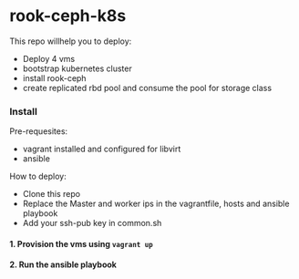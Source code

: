 # rook-ceph-k8s

This repo willhelp you to deploy:
 - Deploy 4 vms 
 - bootstrap kubernetes cluster
 - install rook-ceph
 - create replicated rbd pool and consume the pool for storage class

### Install

Pre-requesites:
- vagrant installed and configured for libvirt
- ansible

How to deploy:
- Clone this repo
- Replace the Master and worker ips in the vagrantfile, hosts and ansible playbook
- Add your ssh-pub key in common.sh
#### 1. Provision the vms using `vagrant up`
#### 2. Run the ansible playbook

